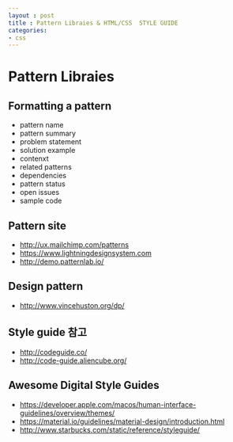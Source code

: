 ```yaml
---
layout : post
title : Pattern Libraies & HTML/CSS  STYLE GUIDE
categories: 
- css
---
```


# Pattern Libraies

## Formatting a pattern
- pattern name
- pattern summary
- problem statement
- solution example
- contenxt
- related patterns
- dependencies
- pattern status
- open issues
- sample code

## Pattern site
- http://ux.mailchimp.com/patterns
- https://www.lightningdesignsystem.com
- http://demo.patternlab.io/

## Design pattern
- http://www.vincehuston.org/dp/

## Style guide 참고
- http://codeguide.co/
- http://code-guide.aliencube.org/


## Awesome Digital Style Guides
- https://developer.apple.com/macos/human-interface-guidelines/overview/themes/
- https://material.io/guidelines/material-design/introduction.html
- http://www.starbucks.com/static/reference/styleguide/







